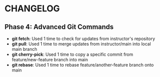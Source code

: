 # CHANGELOG

## Phase 4: Advanced Git Commands

- **git fetch**: Used 1 time to check for updates from instructor's repository
- **git pull**: Used 1 time to merge updates from instructor/main into local main branch
- **git cherry-pick**: Used 1 time to copy a specific commit from feature/new-feature branch into main
- **git rebase**: Used 1 time to rebase feature/another-feature branch onto main
